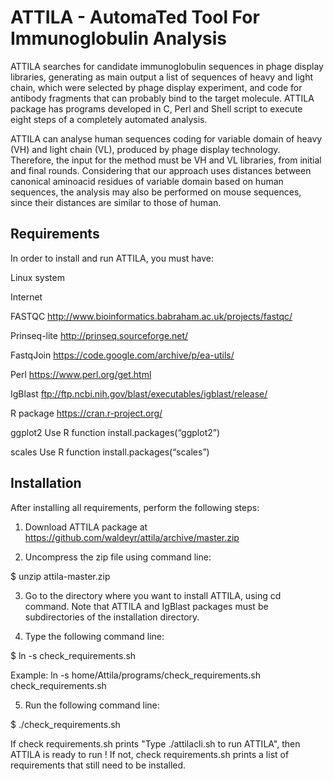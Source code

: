 # ATTILA - AutomaTed Tool For Immunoglobulin Analysis

ATTILA searches for candidate immunoglobulin sequences in phage display libraries, generating as main output a list of sequences of heavy and light chain, which were selected by phage display experiment, and code for antibody fragments that can probably bind to the target molecule. ATTILA package has programs developed in C, Perl and Shell script to execute eight steps of a completely automated analysis.

ATTILA can analyse human sequences coding for variable domain of heavy (VH) and light chain (VL), produced by phage display technology. Therefore, the input for the method must be VH and VL libraries, from initial and final rounds. Considering that our approach uses distances between canonical aminoacid residues of variable domain based on human sequences, the analysis may also be performed on mouse sequences, since their distances are similar to those of human.


## Requirements

In order to install and run ATTILA, you must have:

Linux system

Internet

FASTQC http://www.bioinformatics.babraham.ac.uk/projects/fastqc/

Prinseq-lite http://prinseq.sourceforge.net/

FastqJoin https://code.google.com/archive/p/ea-utils/

Perl https://www.perl.org/get.html

IgBlast ftp://ftp.ncbi.nih.gov/blast/executables/igblast/release/

R package https://cran.r-project.org/

ggplot2 Use R function install.packages(“ggplot2”)

scales Use R function install.packages(“scales”)


## Installation

After installing all requirements, perform the following steps:

1. Download ATTILA package at https://github.com/waldeyr/attila/archive/master.zip

2. Uncompress the zip file using command line:

$ unzip attila-master.zip

3. Go to the directory where you want to install ATTILA, using cd command. Note that ATTILA and IgBlast packages must be subdirectories of the installation directory.

4. Type the following command line:

$ ln -s <path to check_requirements.sh> check_requirements.sh
  
Example: ln -s home/Attila/programs/check_requirements.sh check_requirements.sh

5. Run the following command line:

$ ./check_requirements.sh

If check requirements.sh prints "Type ./attilacli.sh to run ATTILA", then ATTILA is ready to run ! 
If not, check requirements.sh prints a list of requirements that still need to be installed.

